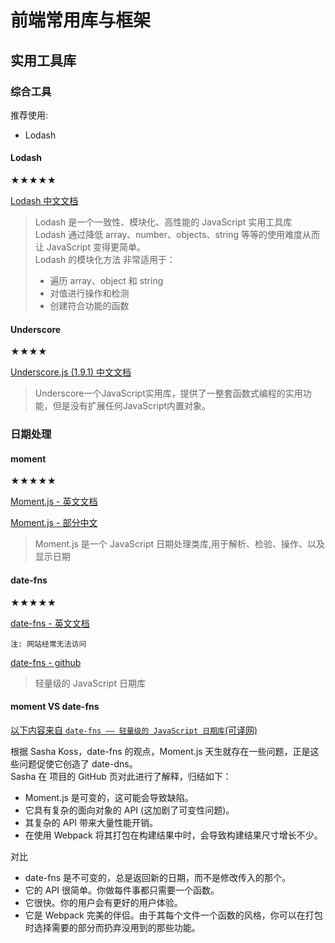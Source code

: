 # 前端常用库与框架

## 实用工具库

### 综合工具

推荐使用:

- Lodash

#### Lodash

★★★★★

[Lodash 中文文档](https://www.html.cn/doc/lodash/)


> Lodash 是一个一致性、模块化、高性能的 JavaScript 实用工具库 \
> Lodash 通过降低 array、number、objects、string 等等的使用难度从而让 JavaScript 变得更简单。 \
> Lodash 的模块化方法 非常适用于：
>- 遍历 array、object 和 string
>- 对值进行操作和检测
>- 创建符合功能的函数


#### Underscore

★★★★

[Underscore.js (1.9.1) 中文文档](https://www.html.cn/doc/underscore/)

> Underscore一个JavaScript实用库，提供了一整套函数式编程的实用功能，但是没有扩展任何JavaScript内置对象。

### 日期处理

#### moment

★★★★★

[Moment.js - 英文文档](http://momentjs.com/docs/)

[Moment.js - 部分中文](http://momentjs.cn/docs/)

> Moment.js 是一个 JavaScript 日期处理类库,用于解析、检验、操作、以及显示日期

#### date-fns

★★★★★

[date-fns - 英文文档](https://date-fns.org/docs/Getting-Started)

`注: 网站经常无法访问`

[date-fns - github](https://github.com/date-fns/date-fns)

> 轻量级的 JavaScript 日期库 

#### moment VS date-fns

[以下内容来自 `date-fns —— 轻量级的 JavaScript 日期库`(可译网) ](http://coyee.com/article/12360-introduction-to-date-fns-a-lightweight-javascript-date-library)

根据 Sasha Koss，date-fns 的观点，Moment.js 天生就存在一些问题，正是这些问题促使它创造了 date-dns。\
Sasha 在 项目的 GitHub 页对此进行了解释，归结如下：

- Moment.js 是可变的，这可能会导致缺陷。
- 它具有复杂的面向对象的 API (这加剧了可变性问题)。
- 其复杂的 API 带来大量性能开销。
- 在使用 Webpack 将其打包在构建结果中时，会导致构建结果尺寸增长不少。

对比
    
- date-fns 是不可变的，总是返回新的日期，而不是修改传入的那个。
- 它的 API 很简单。你做每件事都只需要一个函数。
- 它很快。你的用户会有更好的用户体验。
- 它是 Webpack 完美的伴侣。由于其每个文件一个函数的风格，你可以在打包时选择需要的部分而扔弃没用到的那些功能。